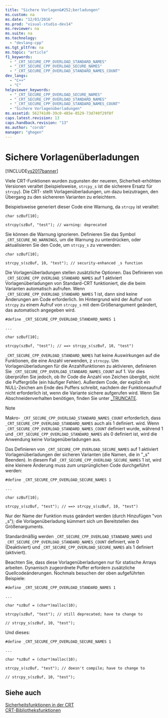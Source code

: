 ```yaml
---
title: "Sichere Vorlagen&#252;berladungen"
ms.custom: na
ms.date: "12/03/2016"
ms.prod: "visual-studio-dev14"
ms.reviewer: na
ms.suite: na
ms.technology: 
  - "devlang-cpp"
ms.tgt_pltfrm: na
ms.topic: "article"
f1_keywords: 
  - "_CRT_SECURE_CPP_OVERLOAD_STANDARD_NAMES"
  - "_CRT_SECURE_CPP_OVERLOAD_SECURE_NAMES"
  - "_CRT_SECURE_CPP_OVERLOAD_STANDARD_NAMES_COUNT"
dev_langs: 
  - "C++"
  - "C"
helpviewer_keywords: 
  - "_CRT_SECURE_CPP_OVERLOAD_SECURE_NAMES"
  - "_CRT_SECURE_CPP_OVERLOAD_STANDARD_NAMES"
  - "_CRT_SECURE_CPP_OVERLOAD_STANDARD_NAMES_COUNT"
  - "Sichere Vorlagenüberladungen"
ms.assetid: 562741d0-39c0-485e-8529-73d740f29f8f
caps.latest.revision: 13
caps.handback.revision: "13"
ms.author: "corob"
manager: "ghogen"
---
```

# Sichere Vorlagen&#252;berladungen
[!INCLUDE[vs2017banner](../assembler/inline/includes/vs2017banner.md)]

Viele CRT\-Funktionen wurden zugunsten der neueren, Sicherheit\-erhöhten Versionen veraltet \(beispielsweise, `strcpy_s` ist die sicherere Ersatz für `strcpy`\).  Die CRT\- stellt Vorlagenüberladungen, um dazu beizutragen, den Übergang zu den sichereren Varianten zu erleichtern.  
  
 Beispielsweise generiert dieser Code eine Warnung, da `strcpy` ist veraltet:  
  
 `char szBuf[10];`  
  
 `strcpy(szBuf, "test"); // warning: deprecated`  
  
 Sie können die Warnung ignorieren.  Definieren Sie das Symbol `_CRT_SECURE_NO_WARNINGS`, um die Warnung zu unterdrücken, oder aktualisieren Sie den Code, um `strcpy_s` zu verwenden:  
  
 `char szBuf[10];`  
  
 `strcpy_s(szBuf, 10, "test"); // security-enhanced _s function`  
  
 Die Vorlagenüberladungen stellen zusätzliche Optionen.  Das Definieren von `_CRT_SECURE_CPP_OVERLOAD_STANDARD_NAMES` auf 1 aktiviert Vorlagenüberladungen von Standard\-CRT funktioniert, die die beim Varianten automatisch aufrufen.  Wenn `_CRT_SECURE_CPP_OVERLOAD_STANDARD_NAMES` 1 ist, dann sind keine Änderungen am Code erforderlich.  Im Hintergrund wird der Aufruf von `strcpy` zu einem Aufruf von `strcpy_s` mit dem Größenargument geändert, das automatisch angegeben wird.  
  
 `#define _CRT_SECURE_CPP_OVERLOAD_STANDARD_NAMES 1`  
  
 `...`  
  
 `char szBuf[10];`  
  
 `strcpy(szBuf, "test"); // ==> strcpy_s(szBuf, 10, "test")`  
  
 `_CRT_SECURE_CPP_OVERLOAD_STANDARD_NAMES` hat keine Auswirkungen auf die Funktionen, die eine Anzahl verwenden, z `strncpy`.  Um Vorlagenüberladungen für die Anzahlfunktionen zu aktivieren, definieren Sie `_CRT_SECURE_CPP_OVERLOAD_STANDARD_NAMES_COUNT` auf 1.  Vor dies überprüfen Sie jedoch, ob Ihr Code die Anzahl von Zeichen übergibt, nicht die Puffergröße \(ein häufiger Fehler\).  Außerdem Code, der explizit ein NULL\-Zeichen am Ende des Puffers schreibt, nachdem der Funktionsaufruf nicht erforderlich ist, wenn die Variante sichere aufgerufen wird.  Wenn Sie Abschneidenverhalten benötigen, finden Sie unter [\_TRUNCATE](../c-runtime-library/truncate.md).  
  
> [!NOTE]
>  Makro\- `_CRT_SECURE_CPP_OVERLOAD_STANDARD_NAMES_COUNT` erforderlich, dass `_CRT_SECURE_CPP_OVERLOAD_STANDARD_NAMES` auch als 1 definiert. wird.  Wenn `_CRT_SECURE_CPP_OVERLOAD_STANDARD_NAMES_COUNT` definiert wurde, während 1 und `_CRT_SECURE_CPP_OVERLOAD_STANDARD_NAMES` als 0 definiert ist, wird die Anwendung keine Vorlagenüberladungen aus.  
  
 Das Definieren von `_CRT_SECURE_CPP_OVERLOAD_SECURE_NAMES` auf 1 aktiviert Vorlagenüberladungen der sicheren Varianten \(die Namen, die in "\_s" Beenden\).  In diesem Fall `_CRT_SECURE_CPP_OVERLOAD_SECURE_NAMES` 1 ist, wird eine kleinere Änderung muss zum ursprünglichen Code durchgeführt werden:  
  
 `#define _CRT_SECURE_CPP_OVERLOAD_SECURE_NAMES 1`  
  
 `...`  
  
 `char szBuf[10];`  
  
 `strcpy_s(szBuf, "test"); // ==> strcpy_s(szBuf, 10, "test")`  
  
 Nur der Name der Funktion muss geändert werden \(durch Hinzufügen "von \_s"\); die Vorlagenüberladung kümmert sich um Bereitstellen des Größenarguments.  
  
 Standardmäßig werden `_CRT_SECURE_CPP_OVERLOAD_STANDARD_NAMES` und `_CRT_SECURE_CPP_OVERLOAD_STANDARD_NAMES_COUNT` definiert, wie 0 \(Deaktiviert\) und `_CRT_SECURE_CPP_OVERLOAD_SECURE_NAMES` als 1 definiert \(aktiviert\).  
  
 Beachten Sie, dass diese Vorlagenüberladungen nur für statische Arrays arbeiten.  Dynamisch zugeordnete Puffer erfordern zusätzliche Quellcodeänderungen.  Nochmals besuchen der oben aufgeführten Beispiele:  
  
 `#define _CRT_SECURE_CPP_OVERLOAD_STANDARD_NAMES 1`  
  
 `...`  
  
 `char *szBuf = (char*)malloc(10);`  
  
 `strcpy(szBuf, "test"); // still deprecated; have to change to`  
  
 `// strcpy_s(szBuf, 10, "test");`  
  
 Und dieses:  
  
 `#define _CRT_SECURE_CPP_OVERLOAD_SECURE_NAMES 1`  
  
 `...`  
  
 `char *szBuf = (char*)malloc(10);`  
  
 `strcpy_s(szBuf, "test"); // doesn't compile; have to change to`  
  
 `// strcpy_s(szBuf, 10, "test");`  
  
## Siehe auch  
 [Sicherheitsfunktionen in der CRT](../c-runtime-library/security-features-in-the-crt.md)   
 [CRT\-Bibliotheksfunktionen](../c-runtime-library/crt-library-features.md)